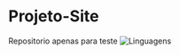 # Projeto-Site
 Repositorio apenas para teste
<img src="https://img.shields.io/github/languages/count/Savio-Nascimento/Projeto-Site?color=purple&style=flat" alt="Linguagens"> 
